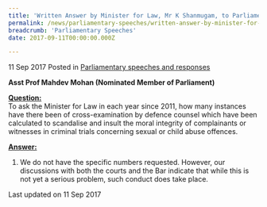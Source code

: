 ```yaml
---
title: 'Written Answer by Minister for Law, Mr K Shanmugam, to Parliamentary Question on Defence Counsel Scandalising and Insulting Moral Integrity of Complainants or Witnesses During Cross-Examination in Criminal Trials for Sexual or Child Abuse Offences'
permalink: /news/parliamentary-speeches/written-answer-by-minister-for-law-mr-k-shanmugam-to-parliament
breadcrumb: 'Parliamentary Speeches'
date: 2017-09-11T00:00:00.000Z

---
```



11 Sep 2017 Posted in [Parliamentary speeches and responses](/news/parliamentary-speeches)

**Asst Prof Mahdev Mohan (Nominated Member of Parliament)**

**<u>Question:</u>**  
To ask the Minister for Law in each year since 2011, how many instances have there been of cross-examination by defence counsel which have been calculated to scandalise and insult the moral integrity of complainants or witnesses in criminal trials concerning sexual or child abuse offences.  

**<u>Answer:</u>**
1. We do not have the specific numbers requested. However, our discussions with both the courts and the Bar indicate that while this is not yet a serious problem, such conduct does take place. 



<p class="right-side-updated">Last updated on 11 Sep 2017</p>

